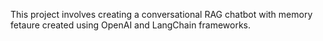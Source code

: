 This project involves creating a conversational RAG chatbot with memory fetaure created using OpenAI and LangChain frameworks.
